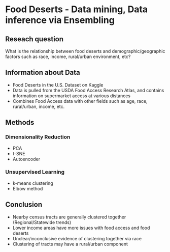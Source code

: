 # Food Deserts - Data mining, Data inference via Ensembling

## Reseach question 

  What is the relationship between food deserts and demographic/geographic factors such as race, income, rural/urban environment, etc?

## Information about Data
  - Food Deserts in the U.S. Dataset on Kaggle
  - Data is pulled from the USDA Food Access Research Atlas, and contains information on supermarket access at various distances
  - Combines Food Access data with other fields such as age, race, rural/urban, income, etc.
  
## Methods

### Dimensionality Reduction
- PCA 
- t-SNE
- Autoencoder 

### Unsupervised Learning 
- k-means clustering
- Elbow method
  
## Conclusion
  - Nearby census tracts are generally clustered together (Regional/Statewide trends)
  - Lower income areas have more issues with food access and food deserts
  - Unclear/inconclusive evidence of clustering together via race
  - Clustering of tracts may have a rural/urban component

  
